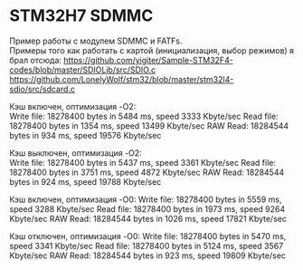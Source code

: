 # STM32H7 SDMMC

Пример работы с модулем SDMMC и FATFs.  
Примеры того как работать с картой (инициализация, выбор режимов) я брал отсюда:
<https://github.com/yigiter/Sample-STM32F4-codes/blob/master/SDIOLib/src/SDIO.c>  
<https://github.com/LonelyWolf/stm32/blob/master/stm32l4-sdio/src/sdcard.c>  

Кэш включен, оптимизация -O2:  
Write file: 18278400 bytes in 5484 ms, speed 3333 Kbyte/sec
Read file: 18278400 bytes in 1354 ms, speed 13499 Kbyte/sec
RAW Read: 18284544 bytes in 934 ms, speed 19576 Kbyte/sec

Кэш выключен, оптимизация -O2:  
Write file: 18278400 bytes in 5437 ms, speed 3361 Kbyte/sec
Read file: 18278400 bytes in 3751 ms, speed 4872 Kbyte/sec
RAW Read: 18284544 bytes in 924 ms, speed 19788 Kbyte/sec

Кэш включен, оптимизация -O0:
Write file: 18278400 bytes in 5559 ms, speed 3288 Kbyte/sec
Read file: 18278400 bytes in 1973 ms, speed 9264 Kbyte/sec
RAW Read: 18284544 bytes in 1026 ms, speed 17821 Kbyte/sec

Кэш отключен, оптимизация -O0:
Write file: 18278400 bytes in 5470 ms, speed 3341 Kbyte/sec
Read file: 18278400 bytes in 5124 ms, speed 3567 Kbyte/sec
RAW Read: 18284544 bytes in 923 ms, speed 19809 Kbyte/sec

